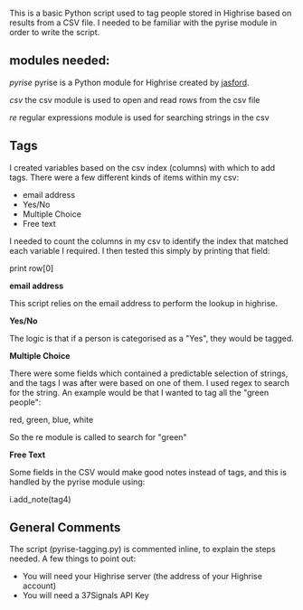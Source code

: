 This is a basic Python script used to tag people stored in Highrise based on results from a CSV file. I needed to be familiar with the pyrise module in order to write the script.

## modules needed:

*pyrise*
pyrise is a Python module for Highrise created by [jasford](https://github.com/feedmagnet/pyrise).

*csv*
the csv module is used to open and read rows from the csv file

*re*
regular expressions module is used for searching strings in the csv

## Tags

I created variables based on the csv index (columns) with which to add tags. There were a few different kinds of items within my csv:

* email address
* Yes/No
* Multiple Choice
* Free text

I needed to count the columns in my csv to identify the index that matched each variable I required. I then tested this simply by printing that field:

print row[0]

**email address**

This script relies on the email address to perform the lookup in highrise.

**Yes/No**

The logic is that if a person is categorised as a "Yes", they would be tagged.

**Multiple Choice**

There were some fields which contained a predictable selection of strings, and the tags I was after were based on one of them. I used regex to search for the string. An example would be that I wanted to tag all the "green people":

red, green, blue, white

So the re module is called to search for "green"

**Free Text**

Some fields in the CSV would make good notes instead of tags, and this is handled by the pyrise module using:

i.add_note(tag4)

## General Comments

The script (pyrise-tagging.py) is commented inline, to explain the steps needed. A few things to point out:

* You will need your Highrise server (the address of your Highrise account)
* You will need a 37Signals API Key
